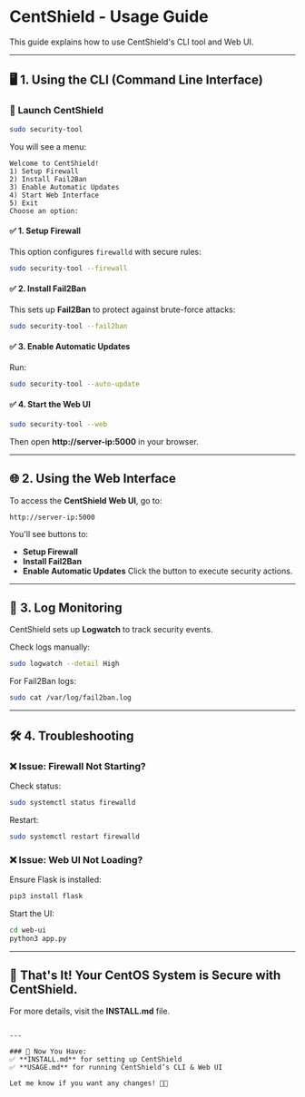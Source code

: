 # CentShield - Usage Guide
This guide explains how to use CentShield's CLI tool and Web UI.

---

## 🖥 **1. Using the CLI (Command Line Interface)**

### 🔹 **Launch CentShield**
```bash
sudo security-tool
```
You will see a menu:
```
Welcome to CentShield!
1) Setup Firewall
2) Install Fail2Ban
3) Enable Automatic Updates
4) Start Web Interface
5) Exit
Choose an option:
```

#### ✅ **1. Setup Firewall**
This option configures `firewalld` with secure rules:
```bash
sudo security-tool --firewall
```

#### ✅ **2. Install Fail2Ban**
This sets up **Fail2Ban** to protect against brute-force attacks:
```bash
sudo security-tool --fail2ban
```

#### ✅ **3. Enable Automatic Updates**
Run:
```bash
sudo security-tool --auto-update
```

#### ✅ **4. Start the Web UI**
```bash
sudo security-tool --web
```
Then open **http://server-ip:5000** in your browser.

---

## 🌐 **2. Using the Web Interface**
To access the **CentShield Web UI**, go to:
```
http://server-ip:5000
```
You'll see buttons to:
- **Setup Firewall**
- **Install Fail2Ban**
- **Enable Automatic Updates**
Click the button to execute security actions.

---

## 🔎 **3. Log Monitoring**
CentShield sets up **Logwatch** to track security events.

Check logs manually:
```bash
sudo logwatch --detail High
```

For Fail2Ban logs:
```bash
sudo cat /var/log/fail2ban.log
```

---

## 🛠 **4. Troubleshooting**
### ❌ **Issue: Firewall Not Starting?**
Check status:
```bash
sudo systemctl status firewalld
```
Restart:
```bash
sudo systemctl restart firewalld
```

### ❌ **Issue: Web UI Not Loading?**
Ensure Flask is installed:
```bash
pip3 install flask
```
Start the UI:
```bash
cd web-ui
python3 app.py
```

---

## 🎉 **That's It! Your CentOS System is Secure with CentShield.**
For more details, visit the **INSTALL.md** file.
```

---

### 🚀 Now You Have:
✅ **INSTALL.md** for setting up CentShield  
✅ **USAGE.md** for running CentShield’s CLI & Web UI  

Let me know if you want any changes! 🚀🔥